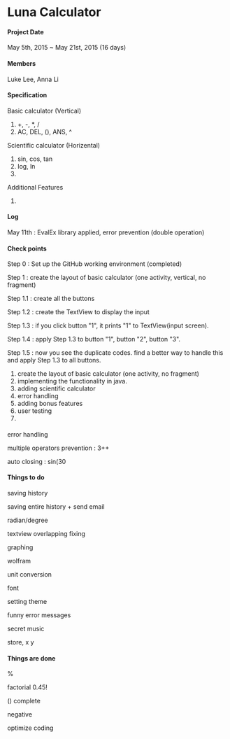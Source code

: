 # Luna Calculator

#### Project Date

May 5th, 2015 ~ May 21st, 2015 (16 days)

#### Members

Luke Lee, Anna Li

#### Specification

Basic calculator (Vertical)

1. +, -, *, /
2. AC, DEL, (), ANS, ^
 
Scientific calculator (Horizental) 

1. sin, cos, tan
2. log, ln
3. 

Additional Features

1. 

#### Log

May 11th : EvalEx library applied, error prevention (double operation)


#### Check points

Step 0 : Set up the GitHub working environment (completed)

Step 1 : create the layout of basic calculator (one activity, vertical, no fragment)

Step 1.1 : create all the buttons

Step 1.2 : create the TextView to display the input

Step 1.3 : if you click button "1", it prints "1" to TextView(input screen).

Step 1.4 : apply Step 1.3 to button "1", button "2", button "3".

Step 1.5 : now you see the duplicate codes. find a better way to handle this and apply Step 1.3 to all buttons.

1. create the layout of basic calculator (one activity, no fragment)
2. implementing the functionality in java.
3. adding scientific calculator
4. error handling
5. adding bonus features
6. user testing
7. 

####
error handling

multiple operators prevention : 3++

auto closing : sin(30

#### Things to do

saving history

saving entire history + send email

radian/degree

textview overlapping fixing

graphing

wolfram

unit conversion

font

setting theme

funny error messages

secret music

store, x y

#### Things are done


%

factorial 0.45!

() complete

negative

optimize coding



